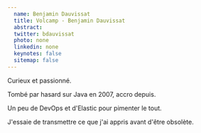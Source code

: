 ```yaml
---
  name: Benjamin Dauvissat
  title: Volcamp - Benjamin Dauvissat
  abstract: 
  twitter: bdauvissat
  photo: none
  linkedin: none
  keynotes: false
  sitemap: false
---
```

Curieux et passionné.

Tombé par hasard sur Java en 2007, accro depuis.

Un peu de DevOps et d'Elastic pour pimenter le tout.

J'essaie de transmettre ce que j'ai appris avant d'être obsolète.
